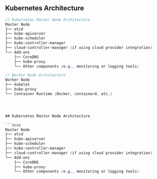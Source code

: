 ## Kubernetes Architecture

```scss
// Kubernetes Master Node Architecture
Master Node
├── etcd
├── kube-apiserver
├── kube-scheduler
├── kube-controller-manager
├── cloud-controller-manager (if using cloud provider integration)
└── Add-ons
    ├── CoreDNS
    ├── kube-proxy
    └── Other components (e.g., monitoring or logging tools)

// Worker Node Architecture
Worker Node
├── kubelet
├── kube-proxy
└── Container Runtime (Docker, containerd, etc.)




## Kubernetes Master Node Architecture

```scss
Master Node
├── etcd
├── kube-apiserver
├── kube-scheduler
├── kube-controller-manager
├── cloud-controller-manager (if using cloud provider integration)
└── Add-ons
    ├── CoreDNS
    ├── kube-proxy
    └── Other components (e.g., monitoring or logging tools)

